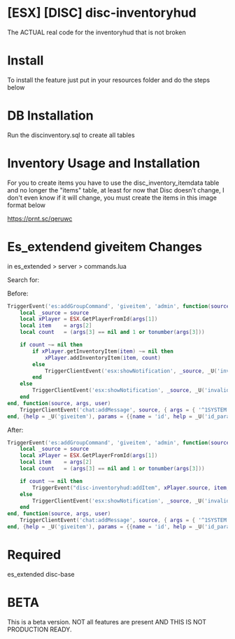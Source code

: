# [ESX] [DISC] disc-inventoryhud
The ACTUAL real code for the inventoryhud that is not broken

# Install
To install the feature just put in your resources folder and do the steps below

# DB Installation
Run the discinventory.sql to create all tables

# Inventory Usage and Installation
For you to create items you have to use the disc_inventory_itemdata table and no longer the "items" table, at least for now that Disc doesn't change, I don't even know if it will change, you must create the items in this image format below

https://prnt.sc/qeruwc

# Es_extendend giveitem Changes

in es_extended > server > commands.lua

Search for:

Before:
```lua
TriggerEvent('es:addGroupCommand', 'giveitem', 'admin', function(source, args, user)
	local _source = source
	local xPlayer = ESX.GetPlayerFromId(args[1])
	local item    = args[2]
	local count   = (args[3] == nil and 1 or tonumber(args[3]))

	if count ~= nil then
		if xPlayer.getInventoryItem(item) ~= nil then
			xPlayer.addInventoryItem(item, count)
		else
			TriggerClientEvent('esx:showNotification', _source, _U('invalid_item'))
		end
	else
		TriggerClientEvent('esx:showNotification', _source, _U('invalid_amount'))
	end
end, function(source, args, user)
	TriggerClientEvent('chat:addMessage', source, { args = { '^1SYSTEM', 'Insufficient Permissions.' } })
end, {help = _U('giveitem'), params = {{name = 'id', help = _U('id_param')}, {name = 'item', help = _U('item')}, {name = 'amount', help = _U('amount')}}})
```
After:

```lua
TriggerEvent('es:addGroupCommand', 'giveitem', 'admin', function(source, args, user)
	local _source = source
	local xPlayer = ESX.GetPlayerFromId(args[1])
	local item    = args[2]
	local count   = (args[3] == nil and 1 or tonumber(args[3]))

	if count ~= nil then
		TriggerEvent("disc-inventoryhud:addItem", xPlayer.source, item, count)
	else
		TriggerClientEvent('esx:showNotification', _source, _U('invalid_amount'))
	end
end, function(source, args, user)
	TriggerClientEvent('chat:addMessage', source, { args = { '^1SYSTEM', 'Insufficient Permissions.' } })
end, {help = _U('giveitem'), params = {{name = 'id', help = _U('id_param')}, {name = 'item', help = _U('item')}, {name = 'amount', help = _U('amount')}}})
```

# Required

es_extended
disc-base

# BETA

This is a beta version. NOT all features are present AND THIS IS NOT PRODUCTION READY.
